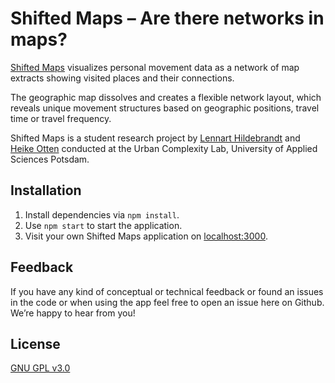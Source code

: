 # Shifted Maps – Are there networks in maps?

[Shifted Maps](https://shifted-maps.com) visualizes personal movement data as a network of map extracts showing visited places and their connections.

The geographic map dissolves and creates a flexible network layout, which reveals unique movement structures based on
geographic positions, travel time or travel frequency.

Shifted Maps is a student research project by [Lennart Hildebrandt](https://lennerd.com/) and [Heike Otten](http://www.heikeotten.de/) conducted at the Urban Complexity Lab, University of Applied Sciences Potsdam.

## Installation

1. Install dependencies via `npm install`.
2. Use `npm start` to start the application.
3. Visit your own Shifted Maps application on [localhost:3000](http://localhost:3000).

## Feedback

If you have any kind of conceptual or technical feedback or found an issues in the code or when using the app feel free to open an issue here on Github. We’re happy to hear from you!

## License

[GNU GPL v3.0](LICENSE)
